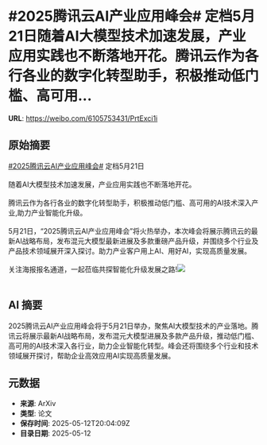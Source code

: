 # #2025腾讯云AI产业应用峰会# 定档5月21日随着AI大模型技术加速发展，产业应用实践也不断落地开花。腾讯云作为各行各业的数字化转型助手，积极推动低门槛、高可用...

**URL**: https://weibo.com/6105753431/PrtExci1i

## 原始摘要

<a href="https://m.weibo.cn/search?containerid=231522type%3D1%26t%3D10%26q%3D%232025%E8%85%BE%E8%AE%AF%E4%BA%91AI%E4%BA%A7%E4%B8%9A%E5%BA%94%E7%94%A8%E5%B3%B0%E4%BC%9A%23&amp;extparam=%232025%E8%85%BE%E8%AE%AF%E4%BA%91AI%E4%BA%A7%E4%B8%9A%E5%BA%94%E7%94%A8%E5%B3%B0%E4%BC%9A%23" data-hide=""><span class="surl-text">#2025腾讯云AI产业应用峰会#</span></a> 定档5月21日<br><br>随着AI大模型技术加速发展，产业应用实践也不断落地开花。<br><br>腾讯云作为各行各业的数字化转型助手，积极推动低门槛、高可用的AI技术深入产业,助力产业智能化升级。<br><br>5月21日，“2025腾讯云AI产业应用峰会”将火热举办，本次峰会将展示腾讯云的最新AI战略布局，发布混元大模型最新进展及多款重磅产品升级，并围绕多个行业及产品技术领域展开深入探讨。助力产业客户用上AI、用好AI，实现高质量发展。<br><br>关注海报报名通道，一起莅临共探智能化升级发展之路!<img style="" src="https://tvax1.sinaimg.cn/large/006Fd7o3ly1i1cp9jpqsij30ku39qx5w.jpg" referrerpolicy="no-referrer"><br><br>

## AI 摘要

2025腾讯云AI产业应用峰会将于5月21日举办，聚焦AI大模型技术的产业落地。腾讯云将展示最新AI战略布局，发布混元大模型进展及多款产品升级，推动低门槛、高可用的AI技术深入各行业，助力企业智能化转型。峰会还将围绕多个行业和技术领域展开探讨，帮助企业高效应用AI实现高质量发展。

## 元数据

- **来源**: ArXiv
- **类型**: 论文
- **保存时间**: 2025-05-12T20:04:09Z
- **目录日期**: 2025-05-12
